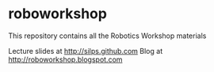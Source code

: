 roboworkshop
============

This repository contains all the Robotics Workshop materials

Lecture slides at http://silps.github.com
Blog at http://roboworkshop.blogspot.com
